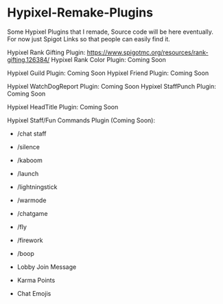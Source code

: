 # Hypixel-Remake-Plugins
Some Hypixel Plugins that I remade, Source code will be here eventually. For now just Spigot Links so that people can easily find it.


Hypixel Rank Gifting Plugin: https://www.spigotmc.org/resources/rank-gifting.126384/
Hypixel Rank Color Plugin: Coming Soon


Hypixel Guild Plugin: Coming Soon
Hypixel Friend Plugin: Coming Soon


Hypixel WatchDogReport Plugin: Coming Soon
Hypixel StaffPunch Plugin: Coming Soon


Hypixel HeadTitle Plugin: Coming Soon


Hypixel Staff/Fun Commands Plugin (Coming Soon):
- /chat staff
- /silence
- /kaboom
- /launch
- /lightningstick
- /warmode
- /chatgame

  
- /fly
- /firework
- /boop

  
- Lobby Join Message
- Karma Points
- Chat Emojis
